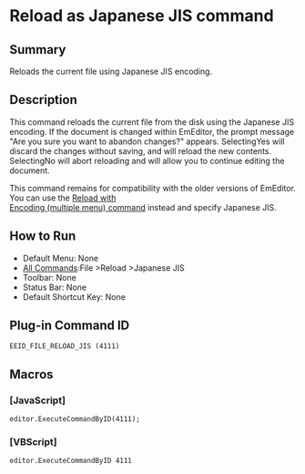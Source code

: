 # Reload as Japanese JIS command

## Summary

Reloads the current file using Japanese JIS encoding.

## Description

This command reloads the current file from the disk using the Japanese JIS
encoding. If the document is changed within EmEditor, the prompt message
"Are you sure you want to abandon changes?" appears. SelectingYes
will discard the changes without saving, and will reload the new contents.
SelectingNo will abort reloading and will allow you to continue
editing the document.

This command remains for compatibility with the older versions of
EmEditor. You can use the [Reload with\
Encoding (multiple menu) command](file_reload_defined) instead and specify Japanese JIS.

## How to Run

- Default Menu: None
- [All Commands](../tools/all_commands):File \>Reload
\>Japanese JIS
- Toolbar: None
- Status Bar: None
- Default Shortcut Key: None

## Plug-in Command ID

```
EEID_FILE_RELOAD_JIS (4111)```

## Macros

### \[JavaScript\]

```
editor.ExecuteCommandByID(4111);
```

### \[VBScript\]

```
editor.ExecuteCommandByID 4111
```
